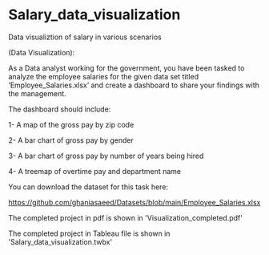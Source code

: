 # Salary_data_visualization
 Data visualiztion of salary in various scenarios
 
(Data Visualization):

As a Data analyst working for the government, you have been tasked to analyze the employee salaries for the given data set titled ‘Employee_Salaries.xlsx’ and create a dashboard to share your findings with the management.

The dashboard should include:

1- A map of the gross pay by zip code

2- A bar chart of gross pay by gender

3- A bar chart of gross pay by number of years being hired 

4- A treemap of overtime pay and department name

You can download the dataset for this task here:

https://github.com/ghaniasaeed/Datasets/blob/main/Employee_Salaries.xlsx

The completed project in pdf is shown in 'Visualization_completed.pdf'

The completed project in Tableau file is shown in 'Salary_data_visualization.twbx'
